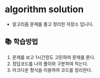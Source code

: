 # algorithm solution
- 알고리즘 문제를 풀고 정리한 저장소 입니다.


## 📚  학습방법
1. 문제를 보고 1시간정도 고민하여 문제를 푼다.
2. 정답코드를 나의 풀이와 구분하여 적는다.
3. 마크다운 형식을 이용하여 코드를 정리한다.